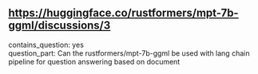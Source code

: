 ## https://huggingface.co/rustformers/mpt-7b-ggml/discussions/3

contains_question: yes  
question_part: Can the rustformers/mpt-7b-ggml be used with lang chain pipeline for question answering based on document